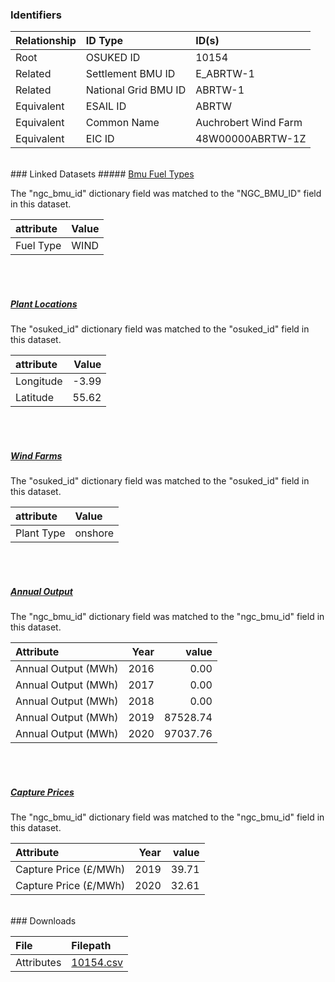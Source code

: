 ### Identifiers

| Relationship   | ID Type              | ID(s)                |
|:---------------|:---------------------|:---------------------|
| Root           | OSUKED ID            | 10154                |
| Related        | Settlement BMU ID    | E_ABRTW-1            |
| Related        | National Grid BMU ID | ABRTW-1              |
| Equivalent     | ESAIL ID             | ABRTW                |
| Equivalent     | Common Name          | Auchrobert Wind Farm |
| Equivalent     | EIC ID               | 48W00000ABRTW-1Z     |

<br>
### Linked Datasets
##### <a href="https://raw.githubusercontent.com/OSUKED/Dictionary-Datasets/main/datasets/bmu-fuel-types/datapackage.json">Bmu Fuel Types</a>



The "ngc_bmu_id" dictionary field was matched to the "NGC_BMU_ID" field in this dataset.

| attribute   | Value   |
|:------------|:--------|
| Fuel Type   | WIND    |

<br><br>
##### <a href="https://raw.githubusercontent.com/OSUKED/Dictionary-Datasets/main/datasets/plant-locations/datapackage.json">Plant Locations</a>



The "osuked_id" dictionary field was matched to the "osuked_id" field in this dataset.

| attribute   |   Value |
|:------------|--------:|
| Longitude   |   -3.99 |
| Latitude    |   55.62 |

<br><br>
##### <a href="https://raw.githubusercontent.com/OSUKED/Dictionary-Datasets/main/datasets/wind-farms/datapackage.json">Wind Farms</a>



The "osuked_id" dictionary field was matched to the "osuked_id" field in this dataset.

| attribute   | Value   |
|:------------|:--------|
| Plant Type  | onshore |

<br><br>
##### <a href="https://raw.githubusercontent.com/OSUKED/Dictionary-Datasets/main/datasets/annual-output/datapackage.json">Annual Output</a>



The "ngc_bmu_id" dictionary field was matched to the "ngc_bmu_id" field in this dataset.

| Attribute           |   Year |    value |
|:--------------------|-------:|---------:|
| Annual Output (MWh) |   2016 |     0.00 |
| Annual Output (MWh) |   2017 |     0.00 |
| Annual Output (MWh) |   2018 |     0.00 |
| Annual Output (MWh) |   2019 | 87528.74 |
| Annual Output (MWh) |   2020 | 97037.76 |

<br><br>
##### <a href="https://raw.githubusercontent.com/OSUKED/Dictionary-Datasets/main/datasets/capture-prices/datapackage.json">Capture Prices</a>



The "ngc_bmu_id" dictionary field was matched to the "ngc_bmu_id" field in this dataset.

| Attribute             |   Year |   value |
|:----------------------|-------:|--------:|
| Capture Price (£/MWh) |   2019 |   39.71 |
| Capture Price (£/MWh) |   2020 |   32.61 |


<br>
### Downloads


| File       | Filepath                                                                              |
|:-----------|:--------------------------------------------------------------------------------------|
| Attributes | [10154.csv](https://osuked.github.io/Power-Station-Dictionary/object_attrs/10154.csv) |
